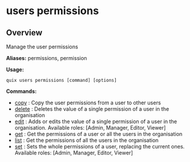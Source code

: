 # users permissions

## Overview

Manage the user permissions

**Aliases:** permissions, permission

**Usage:**

```
quix users permissions [command] [options]
```

**Commands:**

- [copy](copy.md) : Copy the user permissions from a user to other users
- [delete](delete.md) : Deletes the value of a single permission of a user in the organisation
- [edit](edit.md) : Adds or edits the value of a single permission of a user in the organisation. Available roles: [Admin, Manager, Editor, Viewer]
- [get](get.md) : Get the permissions of a user or all the users in the organisation
- [list](list.md) : Get the permissions of all the users in the organisation
- [set](set.md) : Sets the whole permissions of a user, replacing the current ones. Available roles: [Admin, Manager, Editor, Viewer]

